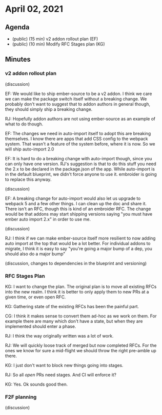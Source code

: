 # April 02, 2021

## Agenda

- (public) (15 min) v2 addon rollout plan (EF)
- (public) (10 min) Modify RFC Stages plan (KG)

## Minutes

### v2 addon rollout plan

(discussion)

EF: We would like to ship ember-source to be a v2 addon. I think we care we can make the package switch itself without a breaking change. We probably don't want to suggest that to addon authors in general though, they should simply ship a breaking change.

RJ: Hopefully addon authors are not using ember-source as an example of what to do though.

EF: The changes we need in auto-import itself to adopt this are breaking themselves. I know there are apps that add CSS config to the webpack system. That wasn't a feature of the system before, where it is now. So we will ship auto-import 2.0

EF: It is hard to do a breaking change with auto-import though, since you can only have one version. RJ's suggestion is that to do this stuff you need the 2.x to be declared in the package.json of the app. While auto-import is in the default blueprint, we didn't force anyone to use it. embroider is going to replace this anyway.

(discussion)

EF: A breaking change for auto-import would also let us upgrade to webpack 5 and a few other things. I can clean up the doc and share it. There isn't an RFC, though this is kind of an embroider RFC. The change would be that addons may start shipping versions saying "you must have ember auto import 2.x" in order to use me.

(discussion)

RJ: I think if we can make ember-source itself more resilient to now adding auto import at the top that would be a lot better. For individual addons to migrate, I think it is easy to say "you're going a major bump of a dep, you should also do a major bump"

(discussion, changes to dependencies in the blueprint and versioning)

### RFC Stages Plan

KG: I want to change the plan. The original plan is to move all existing RFCs into the new realm. I think it is better to only apply them to new PRs at a given time, or even open RFC.

KG: Gathering state of the existing RFCs has been the painful part.

CG: I think it makes sense to convert them ad-hoc as we work on them. For example there are many which don't have a state, but when they are implemented should enter a phase.

RJ: I think the way originally written was a lot of work.

RJ: We will quickly loose track of merged but now completed RFCs. For the ones we know for sure a mid-flight we should throw the right pre-amble up there.

KG: I just don't want to block new things going into stages.

RJ: So all *open* PRs need stages. And CI will enforce it?

KG: Yes. Ok sounds good then.

### F2F planning

(discussion)